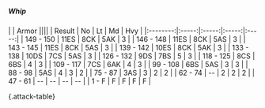 ##### Whip

|      |   Armor   ||||
|   Result   |   No   |   Lt   |   Md   |   Hvy   |
|:--------:|:-----:|:-----:|:-----:|:-----:|
| 149 - 150 | 11ES | 8CK | 5AK | 3 |
| 146 - 148 | 11ES | 8CK | 5AS | 3 |
| 143 - 145 | 11ES | 8CK | 5AS | 3 |
| 139 - 142 | 10ES | 8CK | 5AK | 3 |
| 133 - 138 | 10DS | 7CS | 5AS | 3 |
| 126 - 132 | 9DS | 7BS | 5 | 3 |
| 118 - 125 | 8CS | 6BS | 4 | 3 |
| 109 - 117 | 7CS | 6AK | 4 | 3 |
| 99 - 108 | 6BS | 5AS | 3 | 3 |
| 88 - 98 | 5AS | 4 | 3 | 2 |
| 75 - 87 | 3AS | 3 | 2 | 2 |
| 62 - 74 | --  | 2 | 2 | 2 |
| 47 - 61 | --  | --  | --  | --  |
| 1 - F | F | F | F | F |

{.attack-table}
